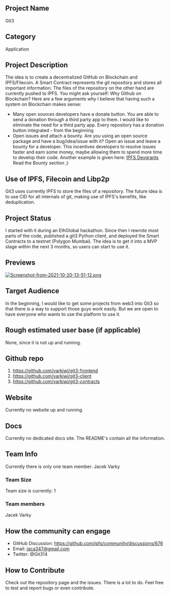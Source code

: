 ## Project Name <!-- Add your project name here with format "Project Name"-->
Git3

## Category 
Application

## Project Description
The idea is to create a decentralized GitHub on Blockchain and IPFS/Filecoin. A Smart Contract represents the git
repository and stores all important information. The files of the repository on the other hand are currently pushed
to IPFS.
You might ask yourself: Why Github on Blockchain?
Here are a few arguments why I believe that having such a system on Blockchain makes sense:
 - Many open sources developers have a donate button. You are able to send a donation through a third party app to them.
I would like to eliminate the need for a third party app. Every repository has a donation button integrated - from the beginning
 -  Open issues and attach a bounty. Are you using an open source package and have a bug/idea/issue with it? Open an issue
 and leave a bounty for a developer. This incentives developers to resolve issues faster and earn some money, maybe allowing
 them to spend more time to develop their code. Another example is given here: [IPFS Devgrants](https://github.com/ipfs/devgrants/blob/master/README.md)
 Read the Bounty section ;)

## Use of IPFS, Filecoin and Libp2p
Git3 uses currently IPFS to store the files of a repository. The future idea is to use CID for all internals of git,
making use of IPFS's benefits, like deduplication.

## Project Status
I started with it during an EthGlobal hackathon. Since then I rewrote most parts of the code, published a git3 Python client,
and deployed the Smart Contracts to a testnet (Polygon Mumbai). The idea is to get it into a MVP stage within the next 3 months,
so users can start to use it.

## Previews
[![Screenshot-from-2021-10-20-13-51-12.png](https://i.postimg.cc/tT4BbsmW/Screenshot-from-2021-10-20-13-51-12.png)](https://postimg.cc/Z9X8F5m5)

## Target Audience
In the beginning, I would like to get some projects from web3 into Git3 so that there is a way to support those guys
work easily. But we are open to have everyone who wants to use the platform to use it.

## Rough estimated user base (if applicable)
None, since it is not up and running.

## Github repo
1. https://github.com/varkiwi/git3-frontend
2. https://github.com/varkiwi/git3-client
3. https://github.com/varkiwi/git3-contracts


## Website
Currently no website up and running.


## Docs
Currently no dedicated docs site. The README's contain all the information.

## Team Info
Currently there is only one team member: Jacek Varky

### Team Size  
Team size is currently: 1

### Team members  
Jacek Varky

## How the community can engage
* GitHub Discussion: https://github.com/ipfs/community/discussions/676
* Email: jaca347@gmail.com
* Twitter:  @Git314


## How to Contribute
Check out the repository page and the issues. There is a lot to do. Feel free to test and report bugs or even contribute.
